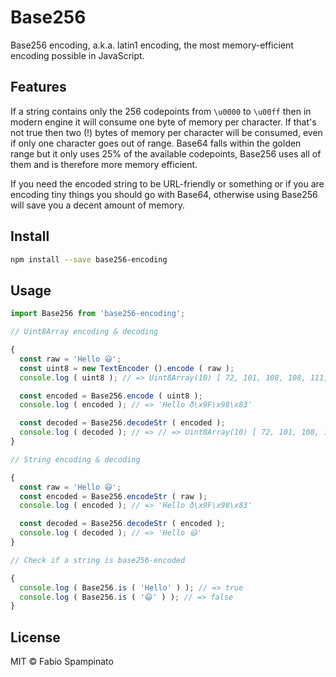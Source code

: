 # Base256

Base256 encoding, a.k.a. latin1 encoding, the most memory-efficient encoding possible in JavaScript.

## Features

If a string contains only the 256 codepoints from `\u0000` to `\u00ff` then in modern engine it will consume one byte of memory per character. If that's not true then two (!) bytes of memory per character will be consumed, even if only one character goes out of range. Base64 falls within the golden range but it only uses 25% of the available codepoints, Base256 uses all of them and is therefore more memory efficient.

If you need the encoded string to be URL-friendly or something or if you are encoding tiny things you should go with Base64, otherwise using Base256 will save you a decent amount of memory.

## Install

```sh
npm install --save base256-encoding
```

## Usage

```ts
import Base256 from 'base256-encoding';

// Uint8Array encoding & decoding

{
  const raw = 'Hello 😃';
  const uint8 = new TextEncoder ().encode ( raw );
  console.log ( uint8 ); // => Uint8Array(10) [ 72, 101, 108, 108, 111,  32, 240, 159, 152, 131 ]

  const encoded = Base256.encode ( uint8 );
  console.log ( encoded ); // => 'Hello ð\x9F\x98\x83'

  const decoded = Base256.decodeStr ( encoded );
  console.log ( decoded ); // => // => Uint8Array(10) [ 72, 101, 108, 108, 111,  32, 240, 159, 152, 131 ]
}

// String encoding & decoding

{
  const raw = 'Hello 😃';
  const encoded = Base256.encodeStr ( raw );
  console.log ( encoded ); // => 'Hello ð\x9F\x98\x83'

  const decoded = Base256.decodeStr ( encoded );
  console.log ( decoded ); // => 'Hello 😃'
}

// Check if a string is base256-encoded

{
  console.log ( Base256.is ( 'Hello' ) ); // => true
  console.log ( Base256.is ( '😃' ) ); // => false
}
```

## License

MIT © Fabio Spampinato
